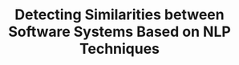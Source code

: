 ---
archived: false
contact:
  header: Contact
  members:
  - a.capiluppi@rug.nl
  - c.a.sas@rug.nl
short: This project aims to form clusters of similarly scoped software systems, based
  on an NLP-informed taxonomy. This is similar to a biological classification, where
  different species (i.e., software systems) might share very few similarities, but
  they might belong to the same family (i.e., application domain)
status: In Progress
title: Detecting Similarities between Software Systems Based on NLP Techniques
---